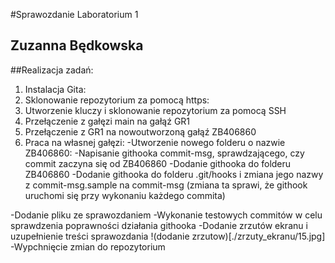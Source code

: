 #Sprawozdanie Laboratorium 1
## Zuzanna Będkowska

##Realizacja zadań:
1. Instalacja Gita:
2. Sklonowanie repozytorium za pomocą https:
3. Utworzenie kluczy i sklonowanie repozytorium za pomocą SSH
4. Przełączenie z gałęzi main na gałąź GR1
5. Przełączenie z GR1 na nowoutworzoną gałąź ZB406860
6. Praca na własnej gałęzi:
-Utworzenie nowego folderu o nazwie ZB406860:
-Napisanie githooka commit-msg, sprawdzającego, czy commit zaczyna się od ZB406860
-Dodanie githooka do folderu ZB406860
-Dodanie githooka do folderu .git/hooks i zmiana jego nazwy z commit-msg.sample na commit-msg (zmiana ta sprawi, że githook uruchomi się przy wykonaniu każdego commita)

-Dodanie pliku ze sprawozdaniem
-Wykonanie testowych commitów w celu sprawdzenia poprawności działania githooka
-Dodanie zrzutów ekranu i uzupełnienie treści sprawozdania
!(dodanie zrzutow)[./zrzuty_ekranu/15.jpg]
-Wypchnięcie zmian do repozytorium

